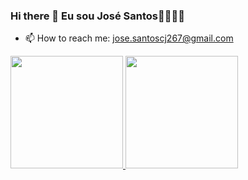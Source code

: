 ### Hi there 👋 Eu sou José Santos🐱‍👤🐱‍💻

- 📫 How to reach me: jose.santoscj267@gmail.com

 <div>
  <a href="https://github.com/rafaballerini">
  <img height="180em" src="https://github-readme-stats.vercel.app/api?username=sjunior267&show_icons=true&theme=dracula&include_all_commits=true&count_private=true"/>
  <img height="180em" src="https://github-readme-stats.vercel.app/api/top-langs/?username=sjunior267&layout=compact&langs_count=7&theme=dracula"/>
</div>
